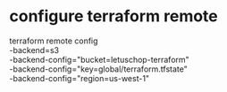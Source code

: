 # configure terraform remote 
terraform remote config \
    -backend=s3 \
    -backend-config="bucket=letuschop-terraform" \
    -backend-config="key=global/terraform.tfstate" \
    -backend-config="region=us-west-1"
